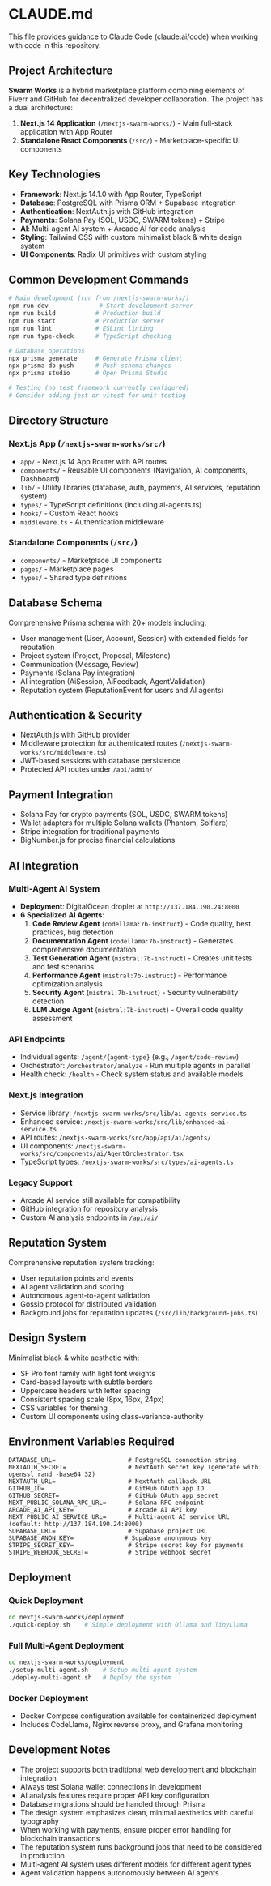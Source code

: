 # CLAUDE.md

This file provides guidance to Claude Code (claude.ai/code) when working with code in this repository.

## Project Architecture

**Swarm Works** is a hybrid marketplace platform combining elements of Fiverr and GitHub for decentralized developer collaboration. The project has a dual architecture:

1. **Next.js 14 Application** (`/nextjs-swarm-works/`) - Main full-stack application with App Router
2. **Standalone React Components** (`/src/`) - Marketplace-specific UI components

## Key Technologies

- **Framework**: Next.js 14.1.0 with App Router, TypeScript
- **Database**: PostgreSQL with Prisma ORM + Supabase integration
- **Authentication**: NextAuth.js with GitHub integration
- **Payments**: Solana Pay (SOL, USDC, SWARM tokens) + Stripe
- **AI**: Multi-agent AI system + Arcade AI for code analysis
- **Styling**: Tailwind CSS with custom minimalist black & white design system
- **UI Components**: Radix UI primitives with custom styling

## Common Development Commands

```bash
# Main development (run from /nextjs-swarm-works/)
npm run dev              # Start development server
npm run build           # Production build
npm run start           # Production server
npm run lint            # ESLint linting
npm run type-check      # TypeScript checking

# Database operations
npx prisma generate     # Generate Prisma client
npx prisma db push      # Push schema changes
npx prisma studio       # Open Prisma Studio

# Testing (no test framework currently configured)
# Consider adding jest or vitest for unit testing
```

## Directory Structure

### Next.js App (`/nextjs-swarm-works/src/`)
- `app/` - Next.js 14 App Router with API routes
- `components/` - Reusable UI components (Navigation, AI components, Dashboard)
- `lib/` - Utility libraries (database, auth, payments, AI services, reputation system)
- `types/` - TypeScript definitions (including ai-agents.ts)
- `hooks/` - Custom React hooks
- `middleware.ts` - Authentication middleware

### Standalone Components (`/src/`)
- `components/` - Marketplace UI components
- `pages/` - Marketplace pages
- `types/` - Shared type definitions

## Database Schema

Comprehensive Prisma schema with 20+ models including:
- User management (User, Account, Session) with extended fields for reputation
- Project system (Project, Proposal, Milestone)
- Communication (Message, Review)
- Payments (Solana Pay integration)
- AI integration (AiSession, AiFeedback, AgentValidation)
- Reputation system (ReputationEvent for users and AI agents)

## Authentication & Security

- NextAuth.js with GitHub provider
- Middleware protection for authenticated routes (`/nextjs-swarm-works/src/middleware.ts`)
- JWT-based sessions with database persistence
- Protected API routes under `/api/admin/`

## Payment Integration

- Solana Pay for crypto payments (SOL, USDC, SWARM tokens)
- Wallet adapters for multiple Solana wallets (Phantom, Solflare)
- Stripe integration for traditional payments
- BigNumber.js for precise financial calculations

## AI Integration

### Multi-Agent AI System
- **Deployment**: DigitalOcean droplet at `http://137.184.190.24:8000`
- **6 Specialized AI Agents**:
  1. **Code Review Agent** (`codellama:7b-instruct`) - Code quality, best practices, bug detection
  2. **Documentation Agent** (`codellama:7b-instruct`) - Generates comprehensive documentation
  3. **Test Generation Agent** (`mistral:7b-instruct`) - Creates unit tests and test scenarios
  4. **Performance Agent** (`mistral:7b-instruct`) - Performance optimization analysis
  5. **Security Agent** (`mistral:7b-instruct`) - Security vulnerability detection
  6. **LLM Judge Agent** (`mistral:7b-instruct`) - Overall code quality assessment

### API Endpoints
- Individual agents: `/agent/{agent-type}` (e.g., `/agent/code-review`)
- Orchestrator: `/orchestrator/analyze` - Run multiple agents in parallel
- Health check: `/health` - Check system status and available models

### Next.js Integration
- Service library: `/nextjs-swarm-works/src/lib/ai-agents-service.ts`
- Enhanced service: `/nextjs-swarm-works/src/lib/enhanced-ai-service.ts`
- API routes: `/nextjs-swarm-works/src/app/api/ai/agents/`
- UI components: `/nextjs-swarm-works/src/components/ai/AgentOrchestrator.tsx`
- TypeScript types: `/nextjs-swarm-works/src/types/ai-agents.ts`

### Legacy Support
- Arcade AI service still available for compatibility
- GitHub integration for repository analysis
- Custom AI analysis endpoints in `/api/ai/`

## Reputation System

Comprehensive reputation system tracking:
- User reputation points and events
- AI agent validation and scoring
- Autonomous agent-to-agent validation
- Gossip protocol for distributed validation
- Background jobs for reputation updates (`/src/lib/background-jobs.ts`)

## Design System

Minimalist black & white aesthetic with:
- SF Pro font family with light font weights
- Card-based layouts with subtle borders
- Uppercase headers with letter spacing
- Consistent spacing scale (8px, 16px, 24px)
- CSS variables for theming
- Custom UI components using class-variance-authority

## Environment Variables Required

```
DATABASE_URL=                    # PostgreSQL connection string
NEXTAUTH_SECRET=                 # NextAuth secret key (generate with: openssl rand -base64 32)
NEXTAUTH_URL=                    # NextAuth callback URL
GITHUB_ID=                       # GitHub OAuth app ID
GITHUB_SECRET=                   # GitHub OAuth app secret
NEXT_PUBLIC_SOLANA_RPC_URL=      # Solana RPC endpoint
ARCADE_AI_API_KEY=               # Arcade AI API key
NEXT_PUBLIC_AI_SERVICE_URL=      # Multi-agent AI service URL (default: http://137.184.190.24:8000)
SUPABASE_URL=                    # Supabase project URL
SUPABASE_ANON_KEY=              # Supabase anonymous key
STRIPE_SECRET_KEY=               # Stripe secret key for payments
STRIPE_WEBHOOK_SECRET=           # Stripe webhook secret
```

## Deployment

### Quick Deployment
```bash
cd nextjs-swarm-works/deployment
./quick-deploy.sh    # Simple deployment with Ollama and TinyLlama
```

### Full Multi-Agent Deployment
```bash
cd nextjs-swarm-works/deployment
./setup-multi-agent.sh    # Setup multi-agent system
./deploy-multi-agent.sh   # Deploy the system
```

### Docker Deployment
- Docker Compose configuration available for containerized deployment
- Includes CodeLlama, Nginx reverse proxy, and Grafana monitoring

## Development Notes

- The project supports both traditional web development and blockchain integration
- Always test Solana wallet connections in development
- AI analysis features require proper API key configuration
- Database migrations should be handled through Prisma
- The design system emphasizes clean, minimal aesthetics with careful typography
- When working with payments, ensure proper error handling for blockchain transactions
- The reputation system runs background jobs that need to be considered in production
- Multi-agent AI system uses different models for different agent types
- Agent validation happens autonomously between AI agents
